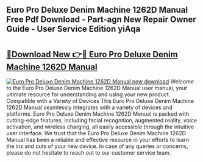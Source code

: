 ## Euro Pro Deluxe Denim Machine 1262D Manual Free Pdf Download - Part-agn New Repair Owner Guide - User Service Edition yiAqa

# <h2><a href="http://bc36006.oget.top/?id=Euro+Pro+Deluxe+Denim+Machine+1262D+Manual">🔗Download New 👉🔴 Euro Pro Deluxe Denim Machine 1262D Manual</a></h2>

[![Euro Pro Deluxe Denim Machine 1262D Manual new download](https://i.imgur.com/5g1atiW.png)](http://bc36006.oget.top/?id=Euro+Pro+Deluxe+Denim+Machine+1262D+Manual)
Welcome to the Euro Pro Deluxe Denim Machine 1262D Manual user manual, your ultimate resource for understanding and using your new product. Compatible with a Variety of Devices This Euro Pro Deluxe Denim Machine 1262D Manual seamlessly integrates with a variety of devices and platforms. Euro Pro Deluxe Denim Machine 1262D Manual is packed with cutting-edge features, including facial recognition, augmented reality, voice activation, and wireless charging, all easily accessible through the intuitive user interface. We trust that the Euro Pro Deluxe Denim Machine 1262D Manual has been a reliable and effective resource in your efforts to learn the ins and outs of your new device. In case of any queries or concerns, please do not hesitate to reach out to our customer service team.
